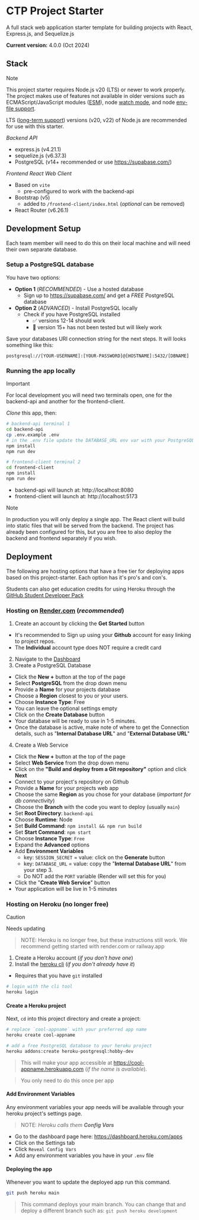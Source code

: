 # CTP Project Starter

A full stack web application starter template for building projects with React, Express.js, and Sequelize.js

**Current version:** 4.0.0 (Oct 2024)

## Stack

> [!NOTE]
> This project starter requires Node.js v20 (LTS) or newer to work properly. The project makes use of features not available in older versions such as ECMAScript/JavaScript modules ([ESM](https://nodejs.org/docs/latest-v20.x/api/esm.html)), node [watch mode](https://nodejs.org/docs/latest-v20.x/api/cli.html#--watch), and node [env-file support](https://nodejs.org/docs/latest-v20.x/api/cli.html#--env-fileconfig).
>
> LTS ([long-term support](https://nodejs.org/en/about/previous-releases#nodejs-releases)) versions (v20, v22) of Node.js are recommended for use with this starter.

_Backend API_

- express.js (v4.21.1)
- sequelize.js (v6.37.3)
- PostgreSQL (v14+ recommended or use https://supabase.com/)

_Frontend React Web Client_

- Based on `vite`
  - pre-configured to work with the backend-api
- Bootstrap (v5)
  - added to `/frontend-client/index.html` (_optional_ can be removed)
- React Router (v6.26.1)

## Development Setup

Each team member will need to do this on their local machine and will need their own separate database.

### Setup a PostgreSQL database

You have two options:

- **Option 1** (_RECOMMENDED_) - Use a hosted database
  - Sign up to https://supabase.com/ and get a _FREE_ PostgreSQL database
- **Option 2** (_ADVANCED_) - Install PostgreSQL locally
  - Check if you have PostgreSQL installed
    - ✅ versions 12-14 should work
    - 🚫 version 15+ has not been tested but will likely work

Save your databases URI connection string for the next steps. It will looks something like this:

`postgresql://[YOUR-USERNAME]:[YOUR-PASSWORD]@[HOSTNAME]:5432/[DBNAME]`

### Running the app locally

> [!IMPORTANT]
> For local development you will need two terminals open, one for the backend-api and another for the frontend-client.

_Clone_ this app, then:

```bash
# backend-api terminal 1
cd backend-api
cp .env.example .env
# in the .env file update the DATABASE_URL env var with your PostgreSQL connection string
npm install
npm run dev
```

```bash
# frontend-client terminal 2
cd frontend-client
npm install
npm run dev
```

- backend-api will launch at: http://localhost:8080
- frontend-client will launch at: http://localhost:5173

> [!NOTE]
> In production you will only deploy a single app. The React client will build into static files that will be served from the backend. The project has already been configured for this, but you are free to also deploy the backend and frontend separately if you wish.

## Deployment

The following are hosting options that have a free tier for deploying apps based on this project-starter. Each option has it's pro's and con's.

Students can also get education credits for using Heroku through the [GitHub Student Developer Pack](https://education.github.com/pack)

### Hosting on [Render.com](https://render.com/) (_recommended_)

1. Create an account by clicking the **Get Started** button

- It's recommended to Sign up using your **Github** account for easy linking to project repos.
- The **Individual** account type does NOT require a credit card

2. Navigate to the [Dashboard](https://dashboard.render.com/)
3. Create a PostgreSQL Database

- Click the **New +** button at the top of the page
- Select **PostgreSQL** from the drop down menu
- Provide a **Name** for your projects database
- Choose a **Region** closest to you or your users.
- Choose **Instance Type**: Free
- You can leave the optional settings empty
- Click on the **Create Database** button
- Your database will be ready to use in 1-5 minutes.
- Once the database is active, make note of where to get the Connection details, such as "**Internal Database URL**" and "**External Database URL**"

4. Create a Web Service

- Click the **New +** button at the top of the page
- Select **Web Service** from the drop down menu
- Click on the **"Build and deploy from a Git repository"** option and click **Next**
- Connect to your project's repository on Github
- Provide a **Name** for your projects web app
- Choose the same **Region** as you chose for your database (_important for db connectivity_)
- Choose the **Branch** with the code you want to deploy (usually `main`)
- Set **Root Directory**: `backend-api`
- Choose **Runtime**: Node
- Set **Build Command**: `npm install && npm run build`
- Set **Start Command**: `npm start`
- Choose **Instance Type**: `Free`
- Expand the **Advanced** options
- Add **Environment Variables**
  - key: `SESSION_SECRET` = value: click on the **Generate** button
  - key: `DATABASE_URL` = value: copy the "**Internal Database URL**" from your step 3.
  * Do NOT add the `PORT` variable (Render will set this for you)
- Click the "**Create Web Service**" button
- Your application will be live in 1-5 minutes

### Hosting on Heroku (no longer free)

> [!CAUTION]
> Needs updating

> NOTE: Heroku is no longer free, but these instructions still work. We recommend getting started with render.com or railway.app

1. Create a Heroku account (_if you don't have one_)
2. Install the [heroku cli](https://devcenter.heroku.com/articles/heroku-cli#download-and-install) (_if you don't already have it_)

- Requires that you have `git` installed

```bash
# login with the cli tool
heroku login
```

#### Create a Heroku project

Next, `cd` into this project directory and create a project:

```bash
# replace `cool-appname` with your preferred app name
heroku create cool-appname

# add a free PostgreSQL database to your heroku project
heroku addons:create heroku-postgresql:hobby-dev
```

> This will make your app accessible at https://cool-appname.herokuapp.com (_if the name is available_).

> You only need to do this once per app

#### Add Environment Variables

Any environment variables your app needs will be available through your heroku project's settings page.

> NOTE: _Heroku calls them **Config Vars**_

- Go to the dashboard page here: https://dashboard.heroku.com/apps
- Click on the Settings tab
- Click `Reveal Config Vars`
- Add any environment variables you have in your `.env` file

#### Deploying the app

Whenever you want to update the deployed app run this command.

```bash
git push heroku main
```

> This command deploys your main branch. You can change that and deploy a different branch such as: `git push heroku development`
